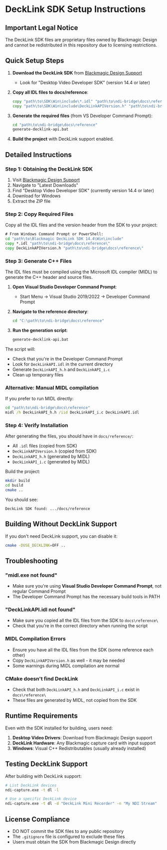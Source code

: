 # DeckLink SDK Setup Instructions

## Important Legal Notice
The DeckLink SDK files are proprietary files owned by Blackmagic Design and cannot be redistributed in this repository due to licensing restrictions.

## Quick Setup Steps

1. **Download the DeckLink SDK** from [Blackmagic Design Support](https://www.blackmagicdesign.com/support/)
   - Look for "Desktop Video Developer SDK" (version 14.4 or later)

2. **Copy all IDL files to docs/reference**:
   ```cmd
   copy "path\to\SDK\Win\include\*.idl" "path\to\ndi-bridge\docs\reference\"
   copy "path\to\SDK\Win\include\DeckLinkAPIVersion.h" "path\to\ndi-bridge\docs\reference\"
   ```

3. **Generate the required files** (from VS Developer Command Prompt):
   ```cmd
   cd "path\to\ndi-bridge\docs\reference"
   generate-decklink-api.bat
   ```

4. **Build the project** with DeckLink support enabled.

## Detailed Instructions

### Step 1: Obtaining the DeckLink SDK

1. Visit [Blackmagic Design Support](https://www.blackmagicdesign.com/support/)
2. Navigate to "Latest Downloads"
3. Find "Desktop Video Developer SDK" (currently version 14.4 or later)
4. Download for Windows
5. Extract the ZIP file

### Step 2: Copy Required Files

Copy all the IDL files and the version header from the SDK to your project:

```cmd
# From Windows Command Prompt or PowerShell:
cd "path\to\Blackmagic DeckLink SDK 14.4\Win\include"
copy *.idl "path\to\ndi-bridge\docs\reference\"
copy DeckLinkAPIVersion.h "path\to\ndi-bridge\docs\reference\"
```

### Step 3: Generate C++ Files

The IDL files must be compiled using the Microsoft IDL compiler (MIDL) to generate the C++ header and source files.

1. **Open Visual Studio Developer Command Prompt**:
   - Start Menu → Visual Studio 2019/2022 → Developer Command Prompt

2. **Navigate to the reference directory**:
   ```cmd
   cd "C:\path\to\ndi-bridge\docs\reference"
   ```

3. **Run the generation script**:
   ```cmd
   generate-decklink-api.bat
   ```

The script will:
- Check that you're in the Developer Command Prompt
- Look for `DeckLinkAPI.idl` in the current directory
- Generate `DeckLinkAPI_h.h` and `DeckLinkAPI_i.c`
- Clean up temporary files

### Alternative: Manual MIDL compilation

If you prefer to run MIDL directly:
```cmd
cd "path\to\ndi-bridge\docs\reference"
midl /h DeckLinkAPI_h.h /iid DeckLinkAPI_i.c DeckLinkAPI.idl
```

### Step 4: Verify Installation

After generating the files, you should have in `docs/reference/`:
- All `.idl` files (copied from SDK)
- `DeckLinkAPIVersion.h` (copied from SDK)
- `DeckLinkAPI_h.h` (generated by MIDL)
- `DeckLinkAPI_i.c` (generated by MIDL)

Build the project:
```bash
mkdir build
cd build
cmake ..
```

You should see:
```
DeckLink SDK found: .../docs/reference
```

## Building Without DeckLink Support

If you don't need DeckLink support, you can disable it:
```bash
cmake -DUSE_DECKLINK=OFF ..
```

## Troubleshooting

### "midl.exe not found"
- Make sure you're using **Visual Studio Developer Command Prompt**, not regular Command Prompt
- The Developer Command Prompt has the necessary build tools in PATH

### "DeckLinkAPI.idl not found"
- Make sure you copied all the IDL files from the SDK to `docs\reference\`
- Check that you're in the correct directory when running the script

### MIDL Compilation Errors
- Ensure you have all the IDL files from the SDK (some reference each other)
- Copy `DeckLinkAPIVersion.h` as well - it may be needed
- Some warnings during MIDL compilation are normal

### CMake doesn't find DeckLink
- Check that both `DeckLinkAPI_h.h` and `DeckLinkAPI_i.c` exist in `docs\reference\`
- These files are generated by MIDL, not copied from the SDK

## Runtime Requirements

Even with the SDK installed for building, users need:
1. **Desktop Video Drivers**: Download from Blackmagic Design support
2. **DeckLink Hardware**: Any Blackmagic capture card with input support
3. **Windows**: Visual C++ Redistributables (usually already installed)

## Testing DeckLink Support

After building with DeckLink support:
```bash
# List DeckLink devices
ndi-capture.exe -t dl -l

# Use a specific DeckLink device
ndi-capture.exe -t dl -d "DeckLink Mini Recorder" -n "My NDI Stream"
```

## License Compliance
- DO NOT commit the SDK files to any public repository
- The `.gitignore` file is configured to exclude these files
- Users must obtain the SDK from Blackmagic Design directly
